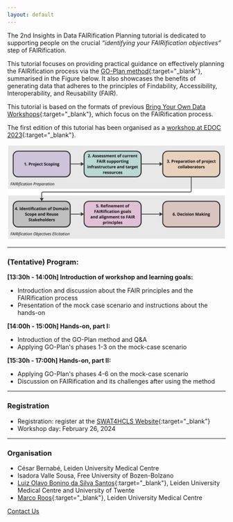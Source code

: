 ```yaml
---
layout: default
---
```


The 2nd Insights in Data FAIRification Planning tutorial is dedicated to supporting people on the crucial _“identifying your FAIRification objectives”_ step of FAIRification.

This tutorial focuses on providing practical guidance on effectively planning the FAIRification process via the [GO-Plan method](https://er2023.inesc-id.pt/wp-content/uploads/forum_paper_2142.pdf){:target="_blank"}, summarised in the Figure below. It also showcases the benefits of generating data that adheres to the principles of Findability, Accessibility, Interoperability, and Reusability (FAIR). 

This tutorial is based on the formats of previous [Bring Your Own Data Workshops](https://direct.mit.edu/dint/article/doi/10.1162/dint_a_00236/118045/Building-expertise-on-FAIR-through-evolving-Bring){:target="_blank"}, which focus on the FAIRification process. 

The first edition of this tutorial has been organised as a [workshop at EDOC 2023](https://www.rug.nl/research/bernoulli/conf/edoc-2023/workshops/){:target="_blank"}.

![GO-Plan Phases Overview](/assets/img/Phases_Overview.jpg)

--- 

### (Tentative) Program:

**[13:30h - 14:00h] Introduction of workshop and learning goals:**
- Introduction and discussion about the FAIR principles and the FAIRification process
- Presentation of the mock case scenario and instructions about the hands-on

**[14:00h - 15:00h] Hands-on, part I:**
- Introduction of the GO-Plan method and Q&A 
- Applying GO-Plan's phases 1-3 on the mock-case scenario

**[15:30h - 17:00h] Hands-on, part II:**
- Applying GO-Plan's phases 4-6 on the mock-case scenario
- Discussion on FAIRification and its challenges after using the method 

--- 

<!-- The half-day workshop will take place at the [Enterprise Design, Operations and Computing (**EDOC 2023**) Conference](https://www.rug.nl/research/bernoulli/conf/edoc-2023/call-for-papers/){:target="_blank"}. -->

<!-- ---

### GO-Plan

#### During the BYOFO workshop, participants will experiment with [GO-Plan](./motivation.html), a method for the identification of FAIRification objectives. 


--- -->

### Registration
* Registration: register at the [SWAT4HCLS Website](https://www.swat4ls.org/){:target="_blank"}
* Workshop day: February 26, 2024

---

### Organisation

* César Bernabé, Leiden University Medical Centre
* Isadora Valle Sousa, Free University of Bozen-Bolzano
* [Luiz Olavo Bonino da Silva Santos](https://people.utwente.nl/l.o.boninodasilvasantos){:target="_blank"}, Leiden University Medical Centre and University of Twente
* [Marco Roos](https://www.lumc.nl/en/about-lumc/afdelingen/human-genetics/biosemantics/){:target="_blank"}, Leiden University Medical Centre

[Contact Us](mailto:byofo-edoc@outlook.com)